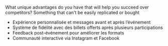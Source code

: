 What unique advantages do you have that will help you succeed over competitors?
Something that can't be easily replicated or bought

- Expérience personnalisée et messages avant et après l’événement
- Système de fidélité avec des billets offerts après plusieurs participations
- Feedback post-événement pour améliorer les formats
- Communauté interactive via Instagram et Facebook